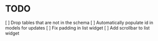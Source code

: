# TODO

[ ] Drop tables that are not in the schema
[ ] Automatically populate id in models for updates
[ ] Fix padding in list widget
[ ] Add scrollbar to list widget
